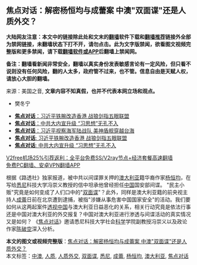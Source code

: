  <h2>焦点对话：解密杨恒均与成蕾案 中澳&quot;双面谍&quot;还是人质外交？</h2> <p class="notice"><b>大陆网友注意：本文中的链接除此处和文末的<a href="https://github.com/bannedbook/fanqiang" >翻墙</a>软件下载和<a href="https://github.com/killgcd/justmysocks/blob/master/README.md">翻墙推荐</a>链接外全部为禁网链接，未翻墙状态下打不开，请勿点击。此为文字版禁闻，欲看图文视频完整版和更多禁闻，请下载<a href="https://github.com/bannedbook/fanqiang">翻墙软件或APP</a>后翻墙上禁闻网。</p><p>备注：翻墙看新闻非常安全，翻墙以真实身份发表敏感言论有一定风险，但只看不说则没有任何风险，翻的人太多，政府管不过来，也不管。信息自由是天赋人权，请放心大胆的翻墙。</b></p>  <div class="entry"> <p>来源：美国之音, <strong>文章内容不知真假，也并不代表本网立场和观点。</strong></p> <ul> <li> 樊冬宁 </li> </ul> <p><figure></figure> </p>  <p><figure class="op-interactive"></figure> </p> <ul class='op-related-articles' title='相关阅读'> <li><a href='https://www.bannedbook.org/bnews/comments/20201216/1449105.html' target='_blank'><b>焦点对话</b>：习近平铁腕改造香港 战狼剑指五眼联盟</a></li> <li><a href='https://www.bannedbook.org/bnews/comments/20201216/1449103.html' target='_blank'><b>焦点对话</b>：中共大内宣升级 “习思想”无孔不入</a></li> <li><a href='https://www.bannedbook.org/bnews/comments/20201216/1449101.html' target='_blank'><b>焦点对话</b>：习近平视察海军陆战队 美神盾舰穿越台海</a></li> <li><a href='https://www.bannedbook.org/bnews/cnnews/hknews/20201121/1434417.html' target='_blank'><b>焦点对话</b>: 习近平铁腕改造香港 战狼剑指五眼联盟</a></li> <li><a href='https://www.bannedbook.org/bnews/headline/20201114/1430670.html' target='_blank'><b>焦点对话</b>: 中共大内宣升级 “习思想”无孔不入</a></li> </ul> <p class="texttj"> <a href="https://github.com/bannedbook/fanqiang/wiki/V2ray%E6%9C%BA%E5%9C%BA" target="_blank">V2free机场25%引荐返利：全平台免费SS/V2ray节点+经济套餐高速翻墙</a><br/> <a href="https://github.com/bannedbook/fanqiang/wiki/%E7%A6%81%E9%97%BB%E7%BD%91%E5%AE%89%E5%8D%93%E7%BF%BB%E5%A2%99%E6%96%B0%E9%97%BBAPP" target="_blank">免费PC翻墙、安卓VPN翻墙APP</a></p><p >根据《路透社》独家报道，被中共以间谍罪关押的<a href="https://www.bannedbook.org/bnews/tag/%e6%be%b3%e5%a4%a7%e5%88%a9%e4%ba%9a/" class="st_tag internal_tag" rel="tag" title="标签 澳大利亚 下的日志">澳大利亚</a>籍华裔作家<a href="https://www.bannedbook.org/bnews/tag/%e6%9d%a8%e6%81%92%e5%9d%87/" class="st_tag internal_tag" rel="tag" title="标签 杨恒均 下的日志">杨恒均</a>，在写给<a href="https://www.bannedbook.org/bnews/tag/%e6%82%89%e5%b0%bc/" class="st_tag internal_tag" rel="tag" title="标签 悉尼 下的日志">悉尼</a>科技大学冯崇义教授的信中坦承他曾经担任<span class='wp_keywordlink_affiliate'><a href="https://www.bannedbook.org/" title="中国" target="_blank">中国</a></span>国安部间谍。 &quot;民主小贩&quot;究竟是如何变成了人们口中的&quot;<a href="https://www.bannedbook.org/bnews/tag/%E5%8F%8C%E9%9D%A2%E8%B0%8D/" class="st_tag internal_tag" rel="tag" title="标签 双面谍 下的日志">双面谍</a>&quot;？此外，同样是澳大利亚籍的前央视主持人<a href="https://www.bannedbook.org/bnews/tag/%e6%88%90%e8%95%be/" class="st_tag internal_tag" rel="tag" title="标签 成蕾 下的日志">成蕾</a>日前在北京遭到逮捕，被指&quot;涉嫌从事危害中国国家安全&quot;的活动。我们要如何从这两起案件<span class='wp_keywordlink'><a href="https://www.bannedbook.org/forum2/topic115.html" title="透视中国" target="_blank">透视中国</a></span>与澳大利亚日益恶化的关系，相关行动究竟是依法行事还是中国对澳大利亚的外交报复？中国对澳大利亚进行渗透与间谍活动的真实情况又是如何？ 《<a href="https://www.bannedbook.org/bnews/tag/%e7%84%a6%e7%82%b9%e5%af%b9%e8%af%9d/" class="st_tag internal_tag" rel="tag" title="标签 焦点对话 下的日志">焦点对话</a>》邀请悉尼科技大学社会<span class='wp_keywordlink'><a href="https://www.bannedbook.org/forum11/topic309.html" title="禁片：“科学”的棍子" target="_blank">科学</a></span>学院副教授冯崇义以及政论作家<span class='wp_keywordlink'><a href="https://www.bannedbook.org/forum10/topic353.html" title="陈破空" target="_blank">陈破空</a></span>深入分析。</p> <a name='sharetosocial'></a>       <div><b>本文的图文或视频完整版</b>：<a href='https://www.bannedbook.org/bnews/comments/20201216/1449102.html'>焦点对话：解密杨恒均与成蕾案 中澳&quot;双面谍&quot;还是人质外交？</a></div>  </div><!--END ENTRY--> <div class="postfooter"> <div>本文标签：<a href="https://www.bannedbook.org/bnews/tag/%E4%B8%AD%E6%BE%B3/" rel="tag">中澳</a>, <a href="https://www.bannedbook.org/bnews/tag/%E4%BA%BA%E8%B4%A8/" rel="tag">人质</a>, <a href="https://www.bannedbook.org/bnews/tag/%e4%ba%ba%e8%b4%a8%e5%a4%96%e4%ba%a4/" rel="tag">人质外交</a>, <a href="https://www.bannedbook.org/bnews/tag/%E5%8F%8C%E9%9D%A2%E8%B0%8D/" rel="tag">双面谍</a>, <a href="https://www.bannedbook.org/bnews/tag/%e6%82%89%e5%b0%bc/" rel="tag">悉尼</a>, <a href="https://www.bannedbook.org/bnews/tag/%e6%88%90%e8%95%be/" rel="tag">成蕾</a>, <a href="https://www.bannedbook.org/bnews/tag/%e6%9d%a8%e6%81%92%e5%9d%87/" rel="tag">杨恒均</a>, <a href="https://www.bannedbook.org/bnews/tag/%e6%be%b3%e5%a4%a7%e5%88%a9%e4%ba%9a/" rel="tag">澳大利亚</a>, <a href="https://www.bannedbook.org/bnews/tag/%e7%84%a6%e7%82%b9%e5%af%b9%e8%af%9d/" rel="tag">焦点对话</a></div>  </div><!--END POSTFOOTER--> 